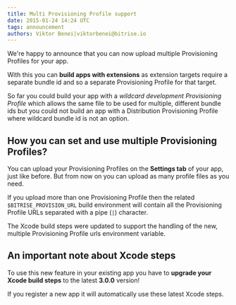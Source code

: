 ```yaml
---
title: Multi Provisioning Profile support
date: 2015-01-24 14:24 UTC
tags: announcement
authors: Viktor Benei|viktorbenei@bitrise.io
---
```


We're happy to announce that you can now upload multiple
Provisioning Profiles for your app.

With this you can **build apps with extensions** as
extension targets require a separate bundle id
and so a separate Provisioning Profile for that target.

So far you could build your app with a *wildcard development
Provisioning Profile* which allows the same file
to be used for multiple, different bundle ids
but you could not build an app with a Distribution
Provisioning Profile where wildcard bundle id
is not an option.


## How you can set and use multiple Provisioning Profiles?

You can upload your Provisioning Profiles on the **Settings tab**
of your app, just like before.
But from now on you can upload as many profile files as you
need.

If you upload more than one Provisioning Profile
then the related `$BITRISE_PROVISION_URL` build
environment will contain all the Provisioning Profile URLs
separated with a pipe (`|`) character.

The Xcode build steps were updated to support
the handling of the new, multiple Provisioning Profile urls
environment variable.


## An important note about Xcode steps

To use this new feature in your existing app you have to **upgrade
your Xcode build steps** to the latest **3.0.0** version!

If you register a new app it will automatically use
these latest Xcode steps.

